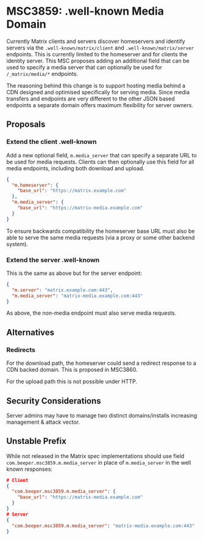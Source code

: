 # MSC3859: .well-known Media Domain

Currently Matrix clients and servers discover homeservers and identify servers via the `.well-known/matrix/client` and 
`.well-known/matrix/server` endpoints. This is currently limited to the homeserver and for clients the identity server.
This MSC proposes adding an additional field that can be used to specify a media server that can optionally be used 
for `/_matrix/media/*` endpoints.

The reasoning behind this change is to support hosting media behind a CDN designed and optimised specifically for 
serving media. Since media transfers and endpoints are very different to the other JSON based endpoints a separate 
domain offers maximum flexibility for server owners.


## Proposals

### Extend the client .well-known

Add a new optional field, `m.media_server` that can specify a separate URL to be used for media requests. Clients can 
then optionally use this field for all media endpoints, including both download and upload.

```json
{
  "m.homeserver": {
    "base_url": "https://matrix.example.com"
  },
  "m.media_server": {
    "base_url": "https://matrix-media.example.com"
  }
}
```

To ensure backwards compatibility the homeserver base URL must also be able to serve the same media requests (via a 
proxy or some other backend system).

### Extend the server .well-known

This is the same as above but for the server endpoint:

```json
{
  "m.server": "matrix.example.com:443",
  "m.media_server": "matrix-media.example.com:443"
}
```

As above, the non-media endpoint must also serve media requests.


## Alternatives

### Redirects

For the download path, the homeserver could send a redirect response to a CDN backed domain. This is proposed in 
MSC3860.

For the upload path this is not possible under HTTP.


## Security Considerations

Server admins may have to manage two distinct domains/installs increasing management & attack vector.


## Unstable Prefix

While not released in the Matrix spec implementations should use field `com.beeper.msc3859.m.media_server` in place of 
`m.media_server` in the well known responses:

```json
# Client
{
  "com.beeper.msc3859.m.media_server": {
    "base_url": "https://matrix-media.example.com"
  }
}
# Server
{
  "com.beeper.msc3859.m.media_server": "matrix-media.example.com:443"
}
```